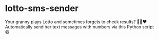 # lotto-sms-sender
Your granny plays Lotto and sometimes forgets to check results? 👵🏻❤️ Automatically send her text messages with numbers via this Python script 😄
